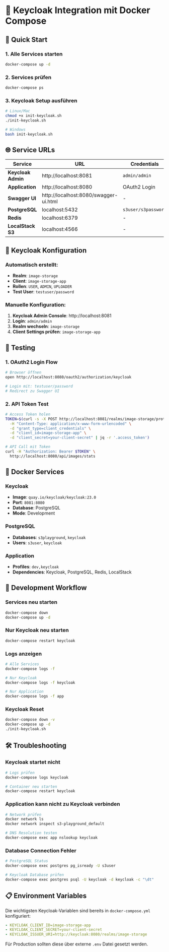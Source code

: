 # 🔐 Keycloak Integration mit Docker Compose

## 🚀 **Quick Start**

### **1. Alle Services starten**
```bash
docker-compose up -d
```

### **2. Services prüfen**
```bash
docker-compose ps
```

### **3. Keycloak Setup ausführen**
```bash
# Linux/Mac
chmod +x init-keycloak.sh
./init-keycloak.sh

# Windows
bash init-keycloak.sh
```

## 🌐 **Service URLs**

| Service | URL | Credentials |
|---------|-----|-------------|
| **Keycloak Admin** | http://localhost:8081 | `admin/admin` |
| **Application** | http://localhost:8080 | OAuth2 Login |
| **Swagger UI** | http://localhost:8080/swagger-ui.html | - |
| **PostgreSQL** | localhost:5432 | `s3user/s3password` |
| **Redis** | localhost:6379 | - |
| **LocalStack S3** | localhost:4566 | - |

## 🔧 **Keycloak Konfiguration**

### **Automatisch erstellt:**
- **Realm**: `image-storage`
- **Client**: `image-storage-app`
- **Rollen**: `USER`, `ADMIN`, `UPLOADER`
- **Test User**: `testuser/password`

### **Manuelle Konfiguration:**
1. **Keycloak Admin Console**: http://localhost:8081
2. **Login**: `admin/admin`
3. **Realm wechseln**: `image-storage`
4. **Client Settings prüfen**: `image-storage-app`

## 🧪 **Testing**

### **1. OAuth2 Login Flow**
```bash
# Browser öffnen
open http://localhost:8080/oauth2/authorization/keycloak

# Login mit: testuser/password
# Redirect zu Swagger UI
```

### **2. API Token Test**
```bash
# Access Token holen
TOKEN=$(curl -s -X POST http://localhost:8081/realms/image-storage/protocol/openid-connect/token \
  -H "Content-Type: application/x-www-form-urlencoded" \
  -d "grant_type=client_credentials" \
  -d "client_id=image-storage-app" \
  -d "client_secret=your-client-secret" | jq -r '.access_token')

# API Call mit Token
curl -H "Authorization: Bearer $TOKEN" \
  http://localhost:8080/api/images/stats
```

## 🐳 **Docker Services**

### **Keycloak**
- **Image**: `quay.io/keycloak/keycloak:23.0`
- **Port**: `8081:8080`
- **Database**: PostgreSQL
- **Mode**: Development

### **PostgreSQL**
- **Databases**: `s3playground`, `keycloak`
- **Users**: `s3user`, `keycloak`

### **Application**
- **Profiles**: `dev,keycloak`
- **Dependencies**: Keycloak, PostgreSQL, Redis, LocalStack

## 🔄 **Development Workflow**

### **Services neu starten**
```bash
docker-compose down
docker-compose up -d
```

### **Nur Keycloak neu starten**
```bash
docker-compose restart keycloak
```

### **Logs anzeigen**
```bash
# Alle Services
docker-compose logs -f

# Nur Keycloak
docker-compose logs -f keycloak

# Nur Application
docker-compose logs -f app
```

### **Keycloak Reset**
```bash
docker-compose down -v
docker-compose up -d
./init-keycloak.sh
```

## 🛠️ **Troubleshooting**

### **Keycloak startet nicht**
```bash
# Logs prüfen
docker-compose logs keycloak

# Container neu starten
docker-compose restart keycloak
```

### **Application kann nicht zu Keycloak verbinden**
```bash
# Network prüfen
docker network ls
docker network inspect s3-playground_default

# DNS Resolution testen
docker-compose exec app nslookup keycloak
```

### **Database Connection Fehler**
```bash
# PostgreSQL Status
docker-compose exec postgres pg_isready -U s3user

# Keycloak Database prüfen
docker-compose exec postgres psql -U keycloak -d keycloak -c "\dt"
```

## 📋 **Environment Variables**

Die wichtigsten Keycloak-Variablen sind bereits in `docker-compose.yml` konfiguriert:

```yaml
- KEYCLOAK_CLIENT_ID=image-storage-app
- KEYCLOAK_CLIENT_SECRET=your-client-secret
- KEYCLOAK_ISSUER_URI=http://keycloak:8080/realms/image-storage
```

Für Production sollten diese über externe `.env` Datei gesetzt werden.
